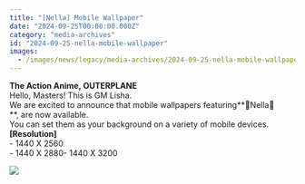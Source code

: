 ```yaml
---
title: "[Nella] Mobile Wallpaper"
date: "2024-09-25T00:00:00.000Z"
category: "media-archives"
id: "2024-09-25-nella-mobile-wallpaper"
images:
  - /images/news/legacy/media-archives/2024-09-25-nella-mobile-wallpaper/815921636c344d11be2c697a81ec1309_002.webp
---
```


**The Action Anime, OUTERPLANE**  
Hello, Masters! This is GM Lisha.  
We are excited to announce that mobile wallpapers featuring**💙Nella💙**, are now available.  
You can set them as your background on a variety of mobile devices.  
**\[Resolution\]**  
\- 1440 X 2560  
\- 1440 X 2880- 1440 X 3200

![](/images/news/legacy/media-archives/2024-09-25-nella-mobile-wallpaper/815921636c344d11be2c697a81ec1309_002.webp)

